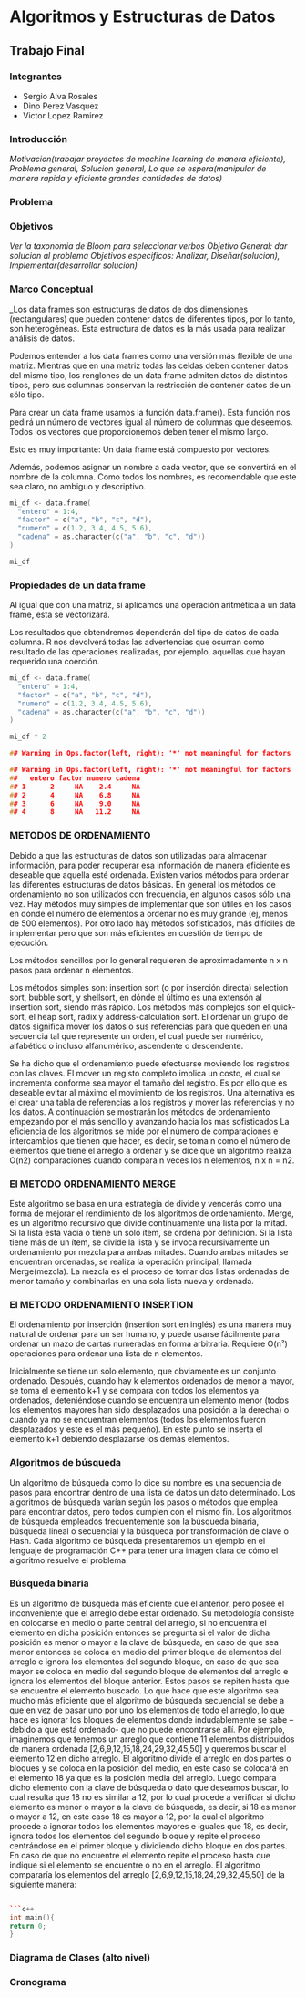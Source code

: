 Algoritmos y Estructuras de Datos
=================================

Trabajo Final
-------------

### Integrantes
* Sergio Alva Rosales
* Dino Perez Vasquez
* Victor Lopez Ramirez

### Introducción

_Motivacion(trabajar proyectos de machine learning de manera eficiente), Problema general, 
Solucion general, Lo que se espera(manipular de manera rapida y eficiente grandes cantidades de datos)_


### Problema

### Objetivos

_Ver la taxonomia de Bloom para seleccionar verbos_
_Objetivo General: dar solucion al problema_
_Objetivos especificos: Analizar, Diseñar(solucion), Implementar(desarrollar solucion)_

### Marco Conceptual

_Los data frames son estructuras de datos de dos dimensiones (rectangulares) que pueden contener datos de diferentes tipos, por lo tanto, son heterogéneas. Esta estructura de datos es la más usada para realizar análisis de datos.

Podemos entender a los data frames como una versión más flexible de una matriz. Mientras que en una matriz todas las celdas deben contener datos del mismo tipo, los renglones de un data frame admiten datos de distintos tipos, pero sus columnas conservan la restricción de contener datos de un sólo tipo.

Para crear un data frame usamos la función data.frame(). Esta función nos pedirá un número de vectores igual al número de columnas que deseemos. Todos los vectores que proporcionemos deben tener el mismo largo.

Esto es muy importante: Un data frame está compuesto por vectores.

Además, podemos asignar un nombre a cada vector, que se convertirá en el nombre de la columna. Como todos los nombres, es recomendable que este sea claro, no ambiguo y descriptivo.

```c++
mi_df <- data.frame(
  "entero" = 1:4, 
  "factor" = c("a", "b", "c", "d"), 
  "numero" = c(1.2, 3.4, 4.5, 5.6),
  "cadena" = as.character(c("a", "b", "c", "d"))
)

mi_df
```
### Propiedades de un data frame

Al igual que con una matriz, si aplicamos una operación aritmética a un data frame, esta se vectorizará.

Los resultados que obtendremos dependerán del tipo de datos de cada columna. R nos devolverá todas las advertencias que ocurran como resultado de las operaciones realizadas, por ejemplo, aquellas que hayan requerido una coerción.

```c++
mi_df <- data.frame(
  "entero" = 1:4, 
  "factor" = c("a", "b", "c", "d"), 
  "numero" = c(1.2, 3.4, 4.5, 5.6),
  "cadena" = as.character(c("a", "b", "c", "d"))
)

mi_df * 2
```

```c++
## Warning in Ops.factor(left, right): '*' not meaningful for factors

## Warning in Ops.factor(left, right): '*' not meaningful for factors
##   entero factor numero cadena
## 1      2     NA    2.4     NA
## 2      4     NA    6.8     NA
## 3      6     NA    9.0     NA
## 4      8     NA   11.2     NA

```

### METODOS DE ORDENAMIENTO

Debido a que las estructuras de datos son utilizadas para almacenar información, para poder recuperar esa información de manera eficiente es deseable que aquella esté ordenada. Existen varios métodos para ordenar las diferentes estructuras de datos básicas.
En general los métodos de ordenamiento no son utilizados con frecuencia, en algunos casos sólo una vez. Hay métodos muy simples de implementar que son útiles en los casos en dónde el número de elementos a ordenar no es muy grande (ej, menos de 500 elementos). Por otro lado hay métodos sofisticados, más difíciles de implementar pero que son más eficientes en cuestión de tiempo de ejecución.

Los métodos sencillos por lo general requieren de aproximadamente n x n pasos para ordenar n elementos.

Los métodos simples son: insertion sort (o por inserción directa) selection sort, bubble sort, y shellsort, en dónde el último es una extensón al insertion sort, siendo más rápido. Los métodos más complejos son el quick-sort, el heap sort, radix y address-calculation sort. El ordenar un grupo de datos significa mover los datos o sus referencias para que queden en una secuencia tal que represente un orden, el cual puede ser numérico, alfabético o incluso alfanumérico, ascendente o descendente.


Se ha dicho que el ordenamiento puede efectuarse moviendo los registros con las claves. El mover un registo completo implica un costo, el cual se incrementa conforme sea mayor el tamaño del registro. Es por ello que es deseable evitar al máximo el movimiento de los registros. Una alternativa es el crear una tabla de referencias a los registros y mover las referencias y no los datos. A continuación se mostrarán los métodos de ordenamiento empezando por el más sencillo y avanzando hacia los mas sofisticados 
La eficiencia de los algoritmos se mide por el número de comparaciones e intercambios que tienen que hacer, es decir, se toma n como el número de elementos que tiene el arreglo a ordenar y se dice que un algoritmo realiza O(n2) comparaciones cuando compara n veces los n elementos, n x n = n2. 

 
### El METODO ORDENAMIENTO MERGE

Este algoritmo se basa en una estrategia de divide y vencerás como una forma de mejorar el rendimiento de los algoritmos de ordenamiento. Merge, es un algoritmo recursivo que divide continuamente una lista por la mitad. Si la lista esta vacía o tiene un solo ítem, se ordena por definición. Si la lista tiene más de un ítem, se divide la lista y se invoca recursivamente un ordenamiento por mezcla para ambas mitades. Cuando ambas mitades se encuentran ordenadas, se realiza la operación principal, llamada Merge(mezcla). La mezcla es el proceso de tomar dos listas ordenadas de menor tamaño y combinarlas en una sola lista nueva y ordenada.

### El METODO ORDENAMIENTO INSERTION
 
El ordenamiento por inserción (insertion sort en inglés) es una manera muy natural de ordenar para un ser humano, y puede usarse fácilmente para ordenar un mazo de cartas numeradas en forma arbitraria. Requiere O(n²) operaciones para ordenar una lista de n elementos.

Inicialmente se tiene un solo elemento, que obviamente es un conjunto ordenado. Después, cuando hay k elementos ordenados de menor a mayor, se toma el elemento k+1 y se compara con todos los elementos ya ordenados, deteniéndose cuando se encuentra un elemento menor (todos los elementos mayores han sido desplazados una posición a la derecha) o cuando ya no se encuentran elementos (todos los elementos fueron desplazados y este es el más pequeño). En este punto se inserta el elemento k+1 debiendo desplazarse los demás elementos.

### Algoritmos de búsqueda

Un algoritmo de búsqueda como lo dice su nombre es una secuencia de pasos para encontrar dentro de una lista de datos un dato determinado. Los algoritmos de búsqueda varían según los pasos o métodos que emplea para encontrar datos, pero todos cumplen con el mismo fin. Los algoritmos de búsqueda empleados frecuentemente son la búsqueda binaria, búsqueda lineal o secuencial y la búsqueda por transformación de clave o Hash. Cada algoritmo de búsqueda presentaremos un ejemplo en el lenguaje de programación C++ para tener una imagen clara de cómo el algoritmo resuelve el problema.

### Búsqueda binaria

Es un algoritmo de búsqueda más eficiente que el anterior, pero posee el inconveniente que el arreglo debe estar ordenado. Su metodología consiste en colocarse en medio o parte central del arreglo, si no encuentra el elemento en dicha posición entonces se pregunta si el valor de dicha posición es menor o mayor a la clave de búsqueda, en caso de que sea menor entonces se coloca en medio del primer bloque de elementos del arreglo e ignora los elementos del segundo bloque, en caso de que sea mayor se coloca en medio del segundo bloque de elementos del arreglo e ignora los elementos del bloque anterior. Estos pasos se repiten hasta que se encuentre el elemento buscado. Lo que hace que este algoritmo sea mucho más eficiente que el algoritmo de búsqueda secuencial se debe a que en vez de pasar uno por uno los elementos de todo el arreglo, lo que hace es ignorar los bloques de elementos donde indudablemente se sabe
 –
debido a que está ordenado- que no puede encontrarse allí. Por ejemplo, imaginemos que tenemos un arreglo que contiene 11 elementos distribuidos de manera ordenada [2,6,9,12,15,18,24,29,32,45,50] y queremos buscar el elemento 12 en dicho arreglo. El algoritmo divide el arreglo en dos partes o bloques y se coloca en la posición del medio, en este caso se colocará en el elemento 18 ya que es la posición media del arreglo. Luego compara dicho elemento con la clave de búsqueda o dato que deseamos buscar, lo cual resulta que 18 no es similar a 12, por lo cual procede a verificar si dicho elemento es menor o mayor a la clave de búsqueda, es decir, si 18 es menor o mayor a 12, en este caso 18 es mayor a 12, por la cual el algoritmo procede a ignorar todos los elementos mayores e iguales que 18, es decir, ignora todos los elementos del segundo bloque y repite el proceso centrándose en el primer bloque y dividiendo dicho bloque en dos partes. En caso de que  no encuentre el elemento repite el proceso hasta que indique si el elemento se encuentre o no en el arreglo. El algoritmo compararía los elementos del arreglo [2,6,9,12,15,18,24,29,32,45,50] de la siguiente manera:

```c++

```c++
int main(){
return 0;
}
```
### Diagrama de Clases (alto nivel)


### Cronograma









